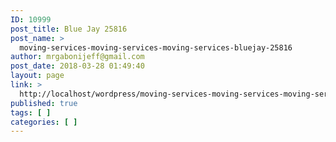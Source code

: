 ```yaml
---
ID: 10999
post_title: Blue Jay 25816
post_name: >
  moving-services-moving-services-moving-services-bluejay-25816
author: mrgabonijeff@gmail.com
post_date: 2018-03-28 01:49:40
layout: page
link: >
  http://localhost/wordpress/moving-services-moving-services-moving-services-bluejay-25816/
published: true
tags: [ ]
categories: [ ]
---
```

